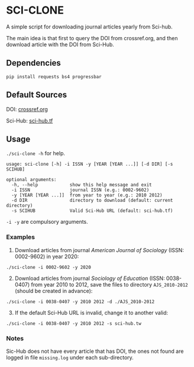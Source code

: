 # SCI-CLONE

A simple script for downloading journal articles yearly from Sci-hub. 

The main idea is that first to query the DOI from crossref.org, and then download article with the DOI from Sci-Hub.

## Dependencies

  ```{python}
  pip install requests bs4 progressbar
  ```

## Default Sources

  DOI: [crossref.org](https://crossref.org)

  Sci-Hub: [sci-hub.tf](https://sci-hub.tf)


## Usage

  ```./sci-clone -h``` for help.
  ```{bash}
  usage: sci-clone [-h] -i ISSN -y [YEAR [YEAR ...]] [-d DIR] [-s SCIHUB]

  optional arguments:
    -h, --help            show this help message and exit
    -i ISSN               journal ISSN (e.g.: 0002-9602)
    -y [YEAR [YEAR ...]]  from year to year (e.g.: 2010 2012)
    -d DIR                directory to download (default: current directory)
    -s SCIHUB             Valid Sci-Hub URL (default: sci-hub.tf)
   ```
   ```-i -y``` are compulsory arguments.
 
   ### Examples

   1. Download articles from journal _American Journal of Sociology_ (ISSN: 0002-9602) in year 2020:
   ```{bash}
   ./sci-clone -i 0002-9602 -y 2020
   ```

   2. Download articles from journal _Sociology of Education_ (ISSN: 0038-0407) from year 2010 to 2012, save the files to directory ```AJS_2010-2012``` (should be created in advance):
   ```{bash}
   ./sci-clone -i 0038-0407 -y 2010 2012 -d ./AJS_2010-2012
   ```

   3. If the default Sci-Hub URL is invalid, change it to another valid:
   ```{bash}
   ./sci-clone -i 0038-0407 -y 2010 2012 -s sci-hub.tw
   ```
   
   ### Notes
   
   Sic-Hub does not have every article that has DOI, the ones not found are logged in file ```missing.log``` under each sub-directory.
   
   

